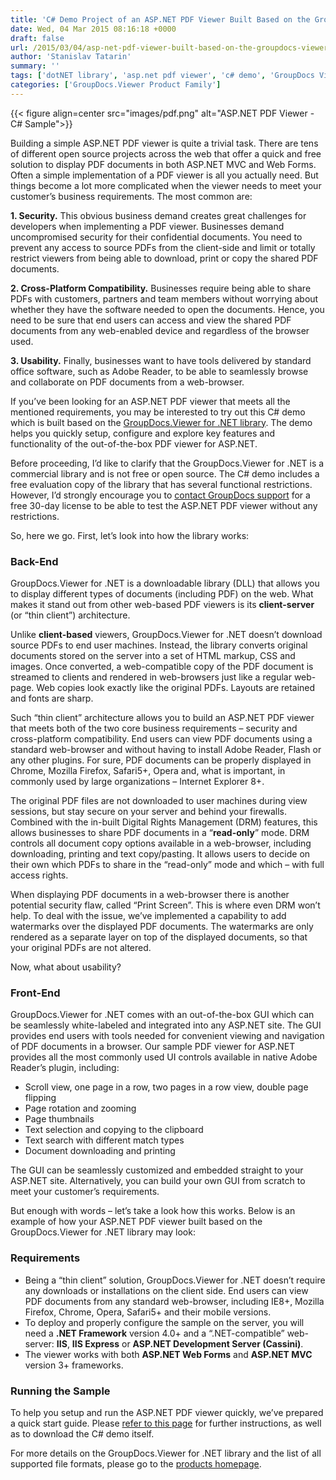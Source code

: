 ```yaml
---
title: 'C# Demo Project of an ASP.NET PDF Viewer Built Based on the GroupDocs.Viewer for .NET Library'
date: Wed, 04 Mar 2015 08:16:18 +0000
draft: false
url: /2015/03/04/asp-net-pdf-viewer-built-based-on-the-groupdocs-viewer-for-net-library/
author: 'Stanislav Tatarin'
summary: ''
tags: ['dotNET library', 'asp.net pdf viewer', 'c# demo', 'GroupDocs Viewer', 'PDF viewer']
categories: ['GroupDocs.Viewer Product Family']
---
```




{{< figure align=center src="images/pdf.png" alt="ASP.NET PDF Viewer - C# Sample">}}


Building a simple ASP.NET PDF viewer is quite a trivial task. There are tens of different open source projects across the web that offer a quick and free solution to display PDF documents in both ASP.NET MVC and Web Forms. Often a simple implementation of a PDF viewer is all you actually need. But things become a lot more complicated when the viewer needs to meet your customer’s business requirements. The most common are:

**1\. Security.** This obvious business demand creates great challenges for developers when implementing a PDF viewer. Businesses demand uncompromised security for their confidential documents. You need to prevent any access to source PDFs from the client-side and limit or totally restrict viewers from being able to download, print or copy the shared PDF documents.

**2\. Cross-Platform Compatibility.** Businesses require being able to share PDFs with customers, partners and team members without worrying about whether they have the software needed to open the documents. Hence, you need to be sure that end users can access and view the shared PDF documents from any web-enabled device and regardless of the browser used.

**3\. Usability.** Finally, businesses want to have tools delivered by standard office software, such as Adobe Reader, to be able to seamlessly browse and collaborate on PDF documents from a web-browser.

If you’ve been looking for an ASP.NET PDF viewer that meets all the mentioned requirements, you may be interested to try out this C# demo which is built based on the [GroupDocs.Viewer for .NET library](https://products.groupdocs.com/viewer/net). The demo helps you quickly setup, configure and explore key features and functionality of the out-of-the-box PDF viewer for ASP.NET.

Before proceeding, I’d like to clarify that the GroupDocs.Viewer for .NET is a commercial library and is not free or open source. The C# demo includes a free evaluation copy of the library that has several functional restrictions. However, I’d strongly encourage you to [contact GroupDocs support](https://forum.groupdocs.com/c/viewer) for a free 30-day license to be able to test the ASP.NET PDF viewer without any restrictions.

So, here we go. First, let’s look into how the library works:

### Back-End

GroupDocs.Viewer for .NET is a downloadable library (DLL) that allows you to display different types of documents (including PDF) on the web. What makes it stand out from other web-based PDF viewers is its **client-server** (or “thin client”) architecture.

Unlike **client-based** viewers, GroupDocs.Viewer for .NET doesn’t download source PDFs to end user machines. Instead, the library converts original documents stored on the server into a set of HTML markup, CSS and images. Once converted, a web-compatible copy of the PDF document is streamed to clients and rendered in web-browsers just like a regular web-page. Web copies look exactly like the original PDFs. Layouts are retained and fonts are sharp.

Such “thin client” architecture allows you to build an ASP.NET PDF viewer that meets both of the two core business requirements – security and cross-platform compatibility. End users can view PDF documents using a standard web-browser and without having to install Adobe Reader, Flash or any other plugins. For sure, PDF documents can be properly displayed in Chrome, Mozilla Firefox, Safari5+, Opera and, what is important, in commonly used by large organizations – Internet Explorer 8+.

The original PDF files are not downloaded to user machines during view sessions, but stay secure on your server and behind your firewalls. Combined with the in-built Digital Rights Management (DRM) features, this allows businesses to share PDF documents in a “**read-only**” mode. DRM controls all document copy options available in a web-browser, including downloading, printing and text copy/pasting. It allows users to decide on their own which PDFs to share in the “read-only” mode and which – with full access rights.

When displaying PDF documents in a web-browser there is another potential security flaw, called “Print Screen”. This is where even DRM won’t help. To deal with the issue, we’ve implemented a capability to add watermarks over the displayed PDF documents. The watermarks are only rendered as a separate layer on top of the displayed documents, so that your original PDFs are not altered.

Now, what about usability?

### Front-End

GroupDocs.Viewer for .NET comes with an out-of-the-box GUI which can be seamlessly white-labeled and integrated into any ASP.NET site. The GUI provides end users with tools needed for convenient viewing and navigation of PDF documents in a browser. Our sample PDF viewer for ASP.NET provides all the most commonly used UI controls available in native Adobe Reader’s plugin, including:

*   Scroll view, one page in a row, two pages in a row view, double page flipping
*   Page rotation and zooming
*   Page thumbnails
*   Text selection and copying to the clipboard
*   Text search with different match types
*   Document downloading and printing

The GUI can be seamlessly customized and embedded straight to your ASP.NET site. Alternatively, you can build your own GUI from scratch to meet your customer’s requirements.

But enough with words – let’s take a look how this works. Below is an example of how your ASP.NET PDF viewer built based on the GroupDocs.Viewer for .NET library may look:

### Requirements

*   Being a “thin client” solution, GroupDocs.Viewer for .NET doesn’t require any downloads or installations on the client side. End users can view PDF documents from any standard web-browser, including IE8+, Mozilla Firefox, Chrome, Opera, Safari5+ and their mobile versions.
*   To deploy and properly configure the sample on the server, you will need a **.NET Framework** version 4.0+ and a “.NET-compatible” web-server: **IIS**, **IIS Express** or **ASP.NET Development Server (Cassini)**.
*   The viewer works with both **ASP.NET Web Forms** and **ASP.NET MVC** version 3+ frameworks.

### Running the Sample

To help you setup and run the ASP.NET PDF viewer quickly, we’ve prepared a quick start guide. Please [refer to this page](https://downloads.groupdocs.com/viewer/net) for further instructions, as well as to download the C# demo itself.

For more details on the GroupDocs.Viewer for .NET library and the list of all supported file formats, please go to the [products homepage](https://products.groupdocs.com/viewer/net).




